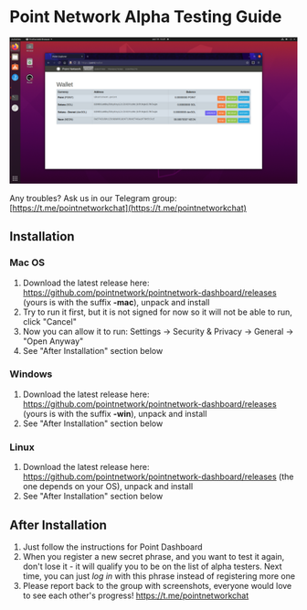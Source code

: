 # Point Network Alpha Testing Guide

![alpha screenshot](resources/alpha_screenshot_2.png)

Any troubles? Ask us in our Telegram group: [https://t.me/pointnetworkchat](https://t.me/pointnetworkchat)

## Installation

### Mac OS

1. Download the latest release here: https://github.com/pointnetwork/pointnetwork-dashboard/releases (yours is with the suffix **-mac**), unpack and install
2. Try to run it first, but it is not signed for now so it will not be able to run, click "Cancel"
3. Now you can allow it to run: Settings -> Security & Privacy -> General -> "Open Anyway"
4. See "After Installation" section below

### Windows

1. Download the latest release here: https://github.com/pointnetwork/pointnetwork-dashboard/releases (yours is with the suffix **-win**), unpack and install
2. See "After Installation" section below

### Linux

1. Download the latest release here: https://github.com/pointnetwork/pointnetwork-dashboard/releases (the one depends on your OS), unpack and install
2. See "After Installation" section below

## After Installation

1. Just follow the instructions for Point Dashboard
2. When you register a new secret phrase, and you want to test it again, don't lose it - it will qualify you to be on the list of alpha testers. Next time, you can just *log in* with this phrase instead of registering more one
3. Please report back to the group with screenshots, everyone would love to see each other's progress! https://t.me/pointnetworkchat
